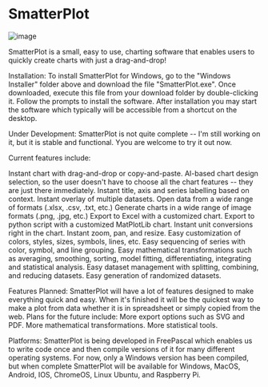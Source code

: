 # SmatterPlot
![image](https://github.com/user-attachments/assets/5626f6fc-d9cb-4abe-8bd1-91c3fbbf626d)


SmatterPlot is a small, easy to use, charting software that enables users to quickly create charts with just a drag-and-drop!

Installation:
To install SmatterPlot for Windows, go to the "Windows Installer" folder above and download the file "SmatterPlot.exe".  Once downloaded, execute this file from your download folder by double-clicking it.  Follow the prompts to install the software.  After installation you may start the software which typically will be accessible from a shortcut on the desktop.

Under Development:
SmatterPlot is not quite complete -- I'm still working on it, but it is stable and functional.  Yyou are welcome to try it out now.



Current features include:

Instant chart with drag-and-drop or copy-and-paste.
AI-based chart design selection, so the user doesn't have to choose all the chart features -- they are just there immediately.
Instant title, axis and series labelling based on context.
Instant overlay of multiple datasets.
Open data from a wide range of formats (.xlsx, .csv, .txt, etc.)
Generate charts in a wide range of image formats (.png, .jpg, etc.)
Export to Excel with a customized chart.
Export to python script with a customized MatPlotLib chart.
Instant unit conversions right in the chart.
Instant zoom, pan, and resize.
Easy customization of colors, styles, sizes, symbols, lines, etc.
Easy sequencing of series with color, symbol, and line grouping.
Easy mathematical transformations such as averaging, smoothing, sorting, model fitting, differentiating, integrating and statistical analysis.
Easy dataset management with splitting, combining, and reducing datasets.
Easy generation of randomized datasets.

Features Planned:
SmatterPlot will have a lot of features designed to make everything quick and easy.  When it's finished it will be the quickest way to make a plot from data whether it is in spreadsheet or simply copied from the web.  Plans for the future include:
More export options such as SVG and PDF.
More mathematical transformations.
More statistical tools.

Platforms:
SmatterPlot is being developed in FreePascal which enables us to write code once and then compile versions of it for many different operating systems.  For now, only a Windows version has been compiled, but when complete SmatterPlot will be available for Windows, MacOS, Android, IOS, ChromeOS, Linux Ubuntu, and Raspberry Pi.
